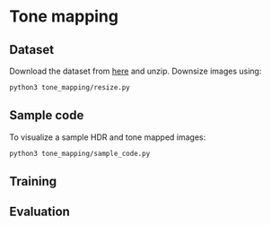 # Tone mapping

## Dataset
Download the dataset from [here](https://www.repository.cam.ac.uk/bitstreams/3e871fb5-0cb9-4376-913d-5f5e5006a5c4/download) and unzip.
Downsize images using:
```bash
python3 tone_mapping/resize.py
```
## Sample code
To visualize a sample HDR and tone mapped images:
```bash
python3 tone_mapping/sample_code.py
```


## Training

## Evaluation

